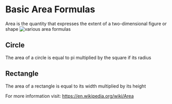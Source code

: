 # Basic Area Formulas

 Area is the quantity that expresses the extent of a two-dimensional figure or shape
![various area formulas](https://i.imgur.com/EBJBPEB.gif)

## Circle
  The area of a circle is equal to pi multiplied by the square if its radius
## Rectangle
  The area of a rectangle is equal to its width multiplied by its height

For more information visit: https://en.wikipedia.org/wiki/Area
